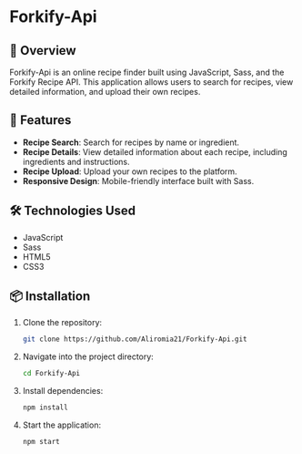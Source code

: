 # Forkify-Api

## 📖 Overview

Forkify-Api is an online recipe finder built using JavaScript, Sass, and the Forkify Recipe API. This application allows users to search for recipes, view detailed information, and upload their own recipes.

## 🚀 Features

- **Recipe Search**: Search for recipes by name or ingredient.
- **Recipe Details**: View detailed information about each recipe, including ingredients and instructions.
- **Recipe Upload**: Upload your own recipes to the platform.
- **Responsive Design**: Mobile-friendly interface built with Sass.

## 🛠️ Technologies Used

- JavaScript
- Sass
- HTML5
- CSS3

## 📦 Installation

1. Clone the repository:

   ```bash
   git clone https://github.com/Aliromia21/Forkify-Api.git


2. Navigate into the project directory:
    ```bash
    cd Forkify-Api
    
3. Install dependencies: 
    ```bash
    npm install

4. Start the application: 
    ```bash
    npm start 





